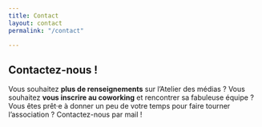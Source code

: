 ```yaml
---
title: Contact
layout: contact
permalink: "/contact"

---
```

## Contactez-nous !

Vous souhaitez **plus de renseignements** sur l’Atelier des médias ? Vous souhaitez **vous inscrire au coworking** et rencontrer sa fabuleuse équipe ? Vous êtes prêt·e à donner un peu de votre temps pour faire tourner l’association ? Contactez-nous par mail !
